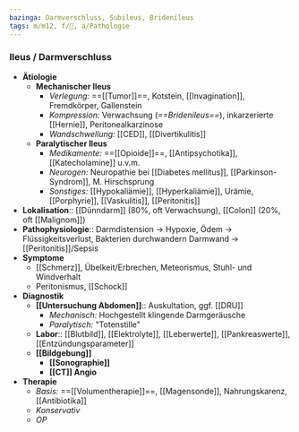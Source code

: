 ```yaml
---
bazinga: Darmverschluss, Subileus, Bridenileus
tags: m/m12, f/💩, a/Pathologie
---
```

### Ileus / Darmverschluss
- **Ätiologie**
	- **Mechanischer Ileus**
		- *Verlegung:* ==[[Tumor]]==, Kotstein, [[Invagination]], Fremdkörper, Gallenstein
		- *Kompression:* Verwachsung (*==Bridenileus==*), inkarzerierte [[Hernie]], Peritonealkarzinose
		- *Wandschwellung:* [[CED]], [[Divertikulitis]]
	- **Paralytischer Ileus**
		- *Medikamente:* ==[[Opioide]]==, [[Antipsychotika]], [[Katecholamine]] u.v.m.
		- *Neurogen:* Neuropathie bei [[Diabetes mellitus]], [[Parkinson-Syndrom]], M. Hirschsprung
		- *Sonstiges:* [[Hypokaliämie]], [[Hyperkaliämie]], Urämie, [[Porphyrie]], [[Vaskulitis]], [[Peritonitis]]
- **Lokalisation**:: [[Dünndarm]] (80%, oft Verwachsung), [[Colon]] (20%, oft [[Malignom]])
- **Pathophysiologie**:: Darmdistension → Hypoxie, Ödem → Flüssigkeitsverlust, Bakterien durchwandern Darmwand → [[Peritonitis]]/Sepsis
- **Symptome**
	- [[Schmerz]], Übelkeit/Erbrechen, Meteorismus, Stuhl- und Windverhalt
	- Peritonismus, [[Schock]]
- **Diagnostik**
	- **[[Untersuchung Abdomen]]**:: Auskultation, ggf. [[DRU]]
		- *Mechanisch:* Hochgestellt klingende Darmgeräusche
		- *Paralytisch:* "Totenstille"
	- **Labor**:: [[Blutbild]], [[Elektrolyte]], [[Leberwerte]], [[Pankreaswerte]], [[Entzündungsparameter]]
	- **[[Bildgebung]]**
		- **[[Sonographie]]**
		- **[[CT]] Angio**
- **Therapie**
	- *Basis:* ==[[Volumentherapie]]==, [[Magensonde]], Nahrungskarenz, [[Antibiotika]]
	- *Konservativ*
	- *OP* 